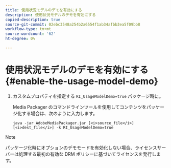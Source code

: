 ```yaml
---
title: 使用状況モデルのデモを有効にする
description: 使用状況モデルのデモを有効にする
copied-description: true
source-git-commit: 02ebc3548a254b2a6554f1ab34afbb3ea5f09bb8
workflow-type: tm+mt
source-wordcount: '62'
ht-degree: 0%

---
```


# 使用状況モデルのデモを有効にする{#enable-the-usage-model-demo}

1. カスタムプロパティを指定する `RI_UsageModelDemo=true` パッケージ時に。

   Media Packager のコマンドラインツールを使用してコンテンツをパッケージ化する場合は、次のように入力します。

   ```
   java -jar AdobeMediaPackager.jar [<i>source_file</i>] [<i>dest_file</i>] -k RI_UsageModelDemo=true
   ```

>[!NOTE]
>
>パッケージ化時にオプションのデモモードを有効化しない場合、ライセンスサーバーは処理する最初の有効な DRM ポリシーに基づいてライセンスを発行します。
